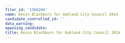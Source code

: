 ```yaml
---
filer_id: '1366244'
name: Kevin Blackburn for Oakland City Council 2014
candidate_controlled_id: ''
data_warning: 
opposing_candidate: 
title: Kevin Blackburn for Oakland City Council 2014
---
```

